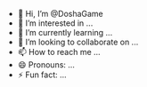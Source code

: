 - 👋 Hi, I’m @DoshaGame
- 👀 I’m interested in ...
- 🌱 I’m currently learning ...
- 💞️ I’m looking to collaborate on ...
- 📫 How to reach me ...
- 😄 Pronouns: ...
- ⚡ Fun fact: ...

<!---
DoshaGame/DoshaGame is a ✨ special ✨ repository because its `README.md` (this file) appears on your GitHub profile.
You can click the Preview link to take a look at your changes.
--->
